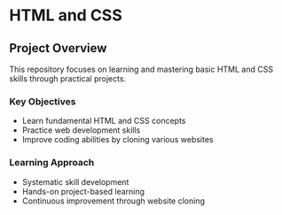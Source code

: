 # HTML and CSS

## Project Overview
This repository focuses on learning and mastering basic HTML and CSS skills through practical projects.

### Key Objectives
- Learn fundamental HTML and CSS concepts
- Practice web development skills
- Improve coding abilities by cloning various websites

### Learning Approach
- Systematic skill development
- Hands-on project-based learning
- Continuous improvement through website cloning